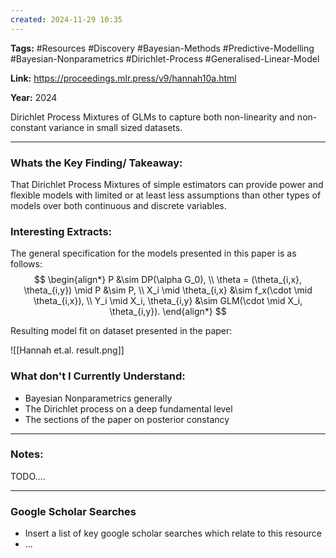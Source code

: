 ```yaml
---
created: 2024-11-29 10:35
---
```

**Tags:** #Resources #Discovery #Bayesian-Methods #Predictive-Modelling #Bayesian-Nonparametrics  #Dirichlet-Process #Generalised-Linear-Model

**Link:** https://proceedings.mlr.press/v9/hannah10a.html

**Year:** 2024

Dirichlet Process Mixtures of GLMs to capture both non-linearity and non-constant variance in small sized datasets. 

---
### Whats the Key Finding/ Takeaway:

That Dirichlet Process Mixtures of simple estimators can provide power and flexible models with limited or at least less assumptions than other types of models over both continuous and discrete variables. 
### Interesting Extracts:

The general specification for the models presented in this paper is as follows:
$$
\begin{align*} 
	P &\sim DP(\alpha G_0), \\ 
	\theta = (\theta_{i,x}, \theta_{i,y}) \mid P &\sim P, \\ 
	X_i \mid \theta_{i,x} &\sim f_x(\cdot \mid \theta_{i,x}), \\ 
	Y_i \mid X_i, \theta_{i,y} &\sim GLM(\cdot \mid X_i, \theta_{i,y}). 
\end{align*}
$$

Resulting model fit on dataset presented in the paper:

![[Hannah et.al. result.png]]

### What don't I Currently Understand:

- Bayesian Nonparametrics generally 
- The Dirichlet process on a deep fundamental level
- The sections of the paper on posterior constancy

---
### Notes:

TODO....

---
### Google Scholar Searches

- Insert a list of key google scholar searches which relate to this resource 
- ...

